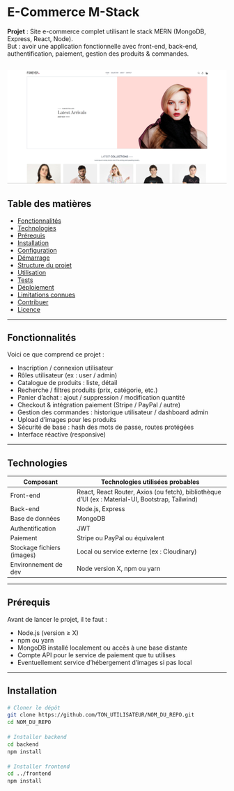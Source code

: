 # E-Commerce M-Stack

**Projet** : Site e-commerce complet utilisant le stack MERN (MongoDB, Express, React, Node).  
But : avoir une application fonctionnelle avec front-end, back-end, authentification, paiement, gestion des produits & commandes.

![ecran](.\src\assets\ecran.png)
---

## Table des matières

- [Fonctionnalités](#fonctionnalités)  
- [Technologies](#technologies)  
- [Prérequis](#prérequis)  
- [Installation](#installation)  
- [Configuration](#configuration)  
- [Démarrage](#démarrage)  
- [Structure du projet](#structure-du-projet)  
- [Utilisation](#utilisation)  
- [Tests](#tests)  
- [Déploiement](#déploiement)  
- [Limitations connues](#limitations-connues)  
- [Contribuer](#contribuer)  
- [Licence](#licence)  

---

## Fonctionnalités

Voici ce que comprend ce projet :

- Inscription / connexion utilisateur  
- Rôles utilisateur (ex : user / admin)  
- Catalogue de produits : liste, détail  
- Recherche / filtres produits (prix, catégorie, etc.)  
- Panier d’achat : ajout / suppression / modification quantité  
- Checkout & intégration paiement (Stripe / PayPal / autre)  
- Gestion des commandes : historique utilisateur / dashboard admin  
- Upload d’images pour les produits  
- Sécurité de base : hash des mots de passe, routes protégées  
- Interface réactive (responsive)  

---

## Technologies

| Composant | Technologies utilisées probables |
|--|--|
| Front-end | React, React Router, Axios (ou fetch), bibliothèque d’UI (ex : Material-UI, Bootstrap, Tailwind) |
| Back-end | Node.js, Express |
| Base de données | MongoDB |
| Authentification | JWT |
| Paiement | Stripe ou PayPal ou équivalent |
| Stockage fichiers (images) | Local ou service externe (ex : Cloudinary) |
| Environnement de dev | Node version X, npm ou yarn |

---

## Prérequis

Avant de lancer le projet, il te faut :

- Node.js (version ≥ X)  
- npm ou yarn  
- MongoDB installé localement ou accès à une base distante  
- Compte API pour le service de paiement que tu utilises  
- Eventuellement service d’hébergement d’images si pas local  

---

## Installation

```bash
# Cloner le dépôt
git clone https://github.com/TON_UTILISATEUR/NOM_DU_REPO.git
cd NOM_DU_REPO

# Installer backend
cd backend
npm install

# Installer frontend
cd ../frontend
npm install
